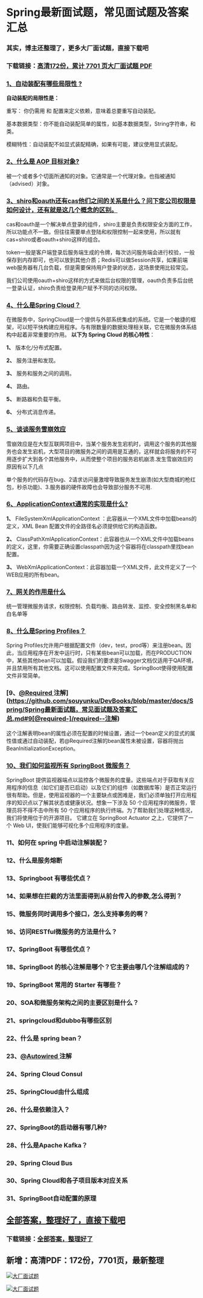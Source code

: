 # Spring最新面试题，常见面试题及答案汇总

### 其实，博主还整理了，更多大厂面试题，直接下载吧

### 下载链接：[高清172份，累计 7701 页大厂面试题  PDF](https://github.com/souyunku/DevBooks/blob/master/docs/index.md)



### [1、自动装配有哪些局限性 ?](https://github.com/souyunku/DevBooks/blob/master/docs/Spring/Spring最新面试题，常见面试题及答案汇总.md#1自动装配有哪些局限性-)  


**自动装配的局限性是：**

重写： 你仍需用 和  配置来定义依赖，意味着总要重写自动装配。

基本数据类型：你不能自动装配简单的属性，如基本数据类型，String字符串，和类。

模糊特性：自动装配不如显式装配精确，如果有可能，建议使用显式装配。


### [2、什么是 AOP 目标对象?](https://github.com/souyunku/DevBooks/blob/master/docs/Spring/Spring最新面试题，常见面试题及答案汇总.md#2什么是-aop-目标对象)  


被一个或者多个切面所通知的对象。它通常是一个代理对象。也指被通知（advised）对象。


### [3、shiro和oauth还有cas他们之间的关系是什么？问下您公司权限是如何设计，还有就是这几个概念的区别。](https://github.com/souyunku/DevBooks/blob/master/docs/Spring/Spring最新面试题，常见面试题及答案汇总.md#3shiro和oauth还有cas他们之间的关系是什么问下您公司权限是如何设计还有就是这几个概念的区别。)  


cas和oauth是一个解决单点登录的组件，shiro主要是负责权限安全方面的工作，所以功能点不一致。但往往需要单点登陆和权限控制一起来使用，所以就有 cas+shiro或者oauth+shiro这样的组合。

token一般是客户端登录后服务端生成的令牌，每次访问服务端会进行校验，一般保存到内存即可，也可以放到其他介质；Redis可以做Session共享，如果前端web服务器有几台负载，但是需要保持用户登录的状态，这场景使用比较常见。

我们公司使用oauth+shiro这样的方式来做后台权限的管理，oauth负责多后台统一登录认证，shiro负责给登录用户赋予不同的访问权限。


### [4、什么是Spring Cloud？](https://github.com/souyunku/DevBooks/blob/master/docs/Spring/Spring最新面试题，常见面试题及答案汇总.md#4什么是spring-cloud)  


在微服务中，SpringCloud是一个提供与外部系统集成的系统。它是一个敏捷的框架，可以短平快构建应用程序。与有限数量的数据处理相关联，它在微服务体系结构中起着非常重要的作用。 **以下为 Spring Cloud 的核心特性**：

**1、** 版本化/分布式配置。

**2、** 服务注册和发现。

**3、** 服务和服务之间的调用。

**4、** 路由。

**5、** 断路器和负载平衡。

**6、** 分布式消息传递。


### [5、谈谈服务雪崩效应](https://github.com/souyunku/DevBooks/blob/master/docs/Spring/Spring最新面试题，常见面试题及答案汇总.md#5谈谈服务雪崩效应)  


雪崩效应是在大型互联网项目中，当某个服务发生宕机时，调用这个服务的其他服务也会发生宕机，大型项目的微服务之间的调用是互通的，这样就会将服务的不可用逐步扩大到各个其他服务中，从而使整个项目的服务宕机崩溃.发生雪崩效应的原因有以下几点

单个服务的代码存在bug、2请求访问量激增导致服务发生崩溃(如大型商城的枪红包，秒杀功能)、3.服务器的硬件故障也会导致部分服务不可用.


### [6、ApplicationContext通常的实现是什么?](https://github.com/souyunku/DevBooks/blob/master/docs/Spring/Spring最新面试题，常见面试题及答案汇总.md#6applicationcontext通常的实现是什么)  


**1、** FileSystemXmlApplicationContext ：此容器从一个XML文件中加载beans的定义，XML Bean 配置文件的全路径名必须提供给它的构造函数。

**2、** ClassPathXmlApplicationContext：此容器也从一个XML文件中加载beans的定义，这里，你需要正确设置classpath因为这个容器将在classpath里找bean配置。

**3、** WebXmlApplicationContext：此容器加载一个XML文件，此文件定义了一个WEB应用的所有bean。


### [7、网关的作用是什么](https://github.com/souyunku/DevBooks/blob/master/docs/Spring/Spring最新面试题，常见面试题及答案汇总.md#7网关的作用是什么)  


统一管理微服务请求，权限控制、负载均衡、路由转发、监控、安全控制黑名单和白名单等


### [8、什么是Spring Profiles？](https://github.com/souyunku/DevBooks/blob/master/docs/Spring/Spring最新面试题，常见面试题及答案汇总.md#8什么是spring-profiles)  


Spring Profiles允许用户根据配置文件（dev，test，prod等）来注册bean。因此，当应用程序在开发中运行时，只有某些bean可以加载，而在PRODUCTION中，某些其他bean可以加载。假设我们的要求是Swagger文档仅适用于QA环境，并且禁用所有其他文档。这可以使用配置文件来完成。SpringBoot使得使用配置文件非常简单。


### [9、[@Required ](/Required ) 注解](https://github.com/souyunku/DevBooks/blob/master/docs/Spring/Spring最新面试题，常见面试题及答案汇总.md#9[@required-]/required--注解)  


这个注解表明bean的属性必须在配置的时候设置，通过一个bean定义的显式的属性值或通过自动装配，若@Required注解的bean属性未被设置，容器将抛出BeanInitializationException。


### [10、我们如何监视所有 SpringBoot 微服务？](https://github.com/souyunku/DevBooks/blob/master/docs/Spring/Spring最新面试题，常见面试题及答案汇总.md#10我们如何监视所有-springboot-微服务)  


SpringBoot 提供监视器端点以监控各个微服务的度量。这些端点对于获取有关应用程序的信息（如它们是否已启动）以及它们的组件（如数据库等）是否正常运行很有帮助。但是，使用监视器的一个主要缺点或困难是，我们必须单独打开应用程序的知识点以了解其状态或健康状况。想象一下涉及 50 个应用程序的微服务，管理员将不得不击中所有 50 个应用程序的执行终端。为了帮助我们处理这种情况，我们将使用位于的开源项目。 它建立在 SpringBoot Actuator 之上，它提供了一个 Web UI，使我们能够可视化多个应用程序的度量。


### 11、如何在 spring 中启动注解装配？
### 12、什么是服务熔断
### 13、Springboot 有哪些优点？
### 14、如果想在拦截的方法里面得到从前台传入的参数,怎么得到？
### 15、微服务同时调用多个接口，怎么支持事务的啊？
### 16、访问RESTful微服务的方法是什么？
### 17、SpringBoot 有哪些优点？
### 18、SpringBoot 的核心注解是哪个？它主要由哪几个注解组成的？
### 19、SpringBoot 常用的 Starter 有哪些？
### 20、SOA和微服务架构之间的主要区别是什么？
### 21、springcloud和dubbo有哪些区别
### 22、什么是 spring bean？
### 23、[@Autowired ](/Autowired ) 注解
### 24、Spring Cloud Consul
### 25、SpringCloud由什么组成
### 26、什么是依赖注入？
### 27、SpringBoot的启动器有哪几种?
### 28、什么是Apache Kafka？
### 29、Spring Cloud Bus
### 30、Spring Cloud和各子项目版本对应关系
### 31、SpringBoot自动配置的原理




## [全部答案，整理好了，直接下载吧](https://gitee.com/souyunku/DevBooks/blob/master/docs/daan.md)

### 下载链接：[全部答案，整理好了](https://gitee.com/souyunku/DevBooks/blob/master/docs/daan.md)




## 新增：高清PDF：172份，7701页，最新整理

[![大厂面试题](https://www.souyunku.com/wp-content/uploads/weixin/mst.png "架构师专栏")](https://www.souyunku.com/wp-content/uploads/weixin/githup-weixin.png "架构师专栏")

[![大厂面试题](https://www.souyunku.com/wp-content/uploads/weixin/githup-weixin.png "架构师专栏")](https://www.souyunku.com/wp-content/uploads/weixin/githup-weixin.png "架构师专栏")

